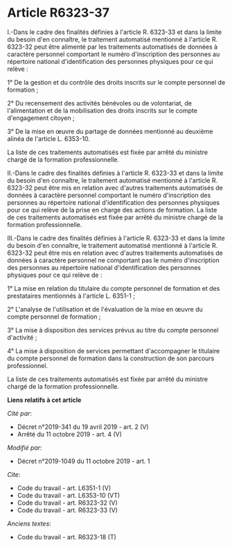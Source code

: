 # Article R6323-37

I.-Dans le cadre des finalités définies à l'article R. 6323-33 et dans la limite du besoin d'en connaître, le traitement
automatisé mentionné à l'article R. 6323-32 peut être alimenté par les traitements automatisés de données à caractère
personnel comportant le numéro d'inscription des personnes au répertoire national d'identification des personnes physiques
pour ce qui relève : 

1° De la gestion et du contrôle des droits inscrits sur le compte personnel de formation ; 

2° Du recensement des activités bénévoles ou de volontariat, de l'alimentation et de la mobilisation des droits inscrits sur
le compte d'engagement citoyen ; 

3° De la mise en œuvre du partage de données mentionné au deuxième alinéa de l'article L. 6353-10. 

La liste de ces traitements automatisés est fixée par arrêté du ministre chargé de la formation professionnelle. 

II.-Dans le cadre des finalités définies à l'article R. 6323-33 et dans la limite du besoin d'en connaître, le traitement
automatisé mentionné à l'article R. 6323-32 peut être mis en relation avec d'autres traitements automatisés de données à
caractère personnel comportant le numéro d'inscription des personnes au répertoire national d'identification des personnes
physiques pour ce qui relève de la prise en charge des actions de formation. La liste de ces traitements automatisés est
fixée par arrêté du ministre chargé de la formation professionnelle. 

III.-Dans le cadre des finalités définies à l'article R. 6323-33 et dans la limite du besoin d'en connaître, le traitement
automatisé mentionné à l'article R. 6323-32 peut être mis en relation avec d'autres traitements automatisés de données à
caractère personnel ne comportant pas le numéro d'inscription des personnes au répertoire national d'identification des
personnes physiques pour ce qui relève de : 

1° La mise en relation du titulaire du compte personnel de formation et des prestataires mentionnés à l'article L. 6351-1 ; 

2° L'analyse de l'utilisation et de l'évaluation de la mise en œuvre du compte personnel de formation ; 

3° La mise à disposition des services prévus au titre du compte personnel d'activité ; 

4° La mise à disposition de services permettant d'accompagner le titulaire du compte personnel de formation dans la
construction de son parcours professionnel. 

La liste de ces traitements automatisés est fixée par arrêté du ministre chargé de la formation professionnelle.

**Liens relatifs à cet article**

_Cité par_:

  - Décret n°2019-341 du 19 avril 2019 - art. 2 (V)
  - Arrêté du 11 octobre 2019 - art. 4 (V)

_Modifié par_:

  - Décret n°2019-1049 du 11 octobre 2019 - art. 1

_Cite_:

  - Code du travail - art. L6351-1 (V)
  - Code du travail - art. L6353-10 (VT)
  - Code du travail - art. R6323-32 (V)
  - Code du travail - art. R6323-33 (V)

_Anciens textes_:

  - Code du travail - art. R6323-18 (T)
